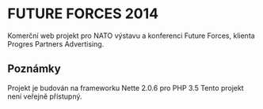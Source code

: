 FUTURE FORCES 2014
==================

Komerční web projekt pro NATO výstavu a konferenci Future Forces, klienta Progres Partners Advertising.

Poznámky
--------
Projekt je budován na frameworku Nette 2.0.6 pro PHP 3.5
Tento projekt není veřejně přístupný.